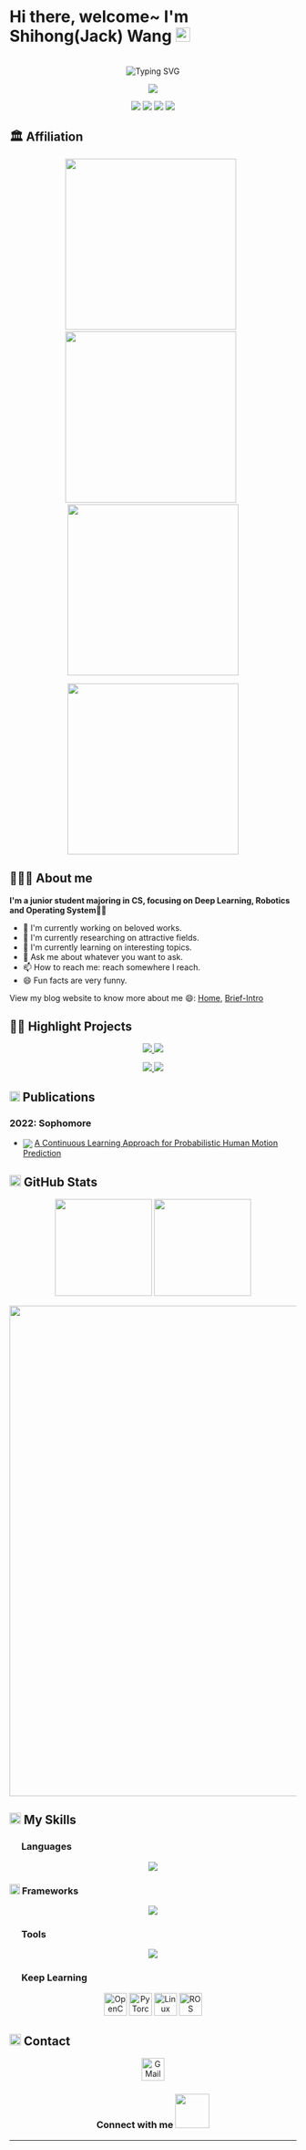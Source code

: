 # Hi there, welcome~  I'm Shihong(Jack) Wang <img src="https://user-images.githubusercontent.com/71177584/204090535-8da76dcf-df5e-44aa-a9e4-f658f051dcff.gif" width="25px" />
<p align="center">
  <br/>
  <img src="https://readme-typing-svg.demolab.com?font=Dancing+Script&weight=700&size=40&duration=3000&pause=1000&color=DA8082DC&background=61B24F00&center=true&vCenter=true&width=435&lines=Shihong+Wang+%2F+Jack+Wang" alt="Typing SVG" />
</p>


<p align="center">
  <img src="https://komarev.com/ghpvc/?username=jackwang0108&color=red&style=for-the-badge" />
</p>


<p align="center">
  <img src="https://img.shields.io/badge/Paper%20Reading%20Machine-blue?style=for-the-badge" />
  <img src="https://img.shields.io/badge/Research%20Workaholic-yellow?style=for-the-badge" />
  <img src="https://img.shields.io/badge/Coding%20Fanatic-brightgreen?style=for-the-badge" />
  <img src="https://img.shields.io/badge/Coffee%20Addict-orange?style=for-the-badge" />
</p>


## 🏛️ Affiliation

<p align="center">
  <img width=300px src="https://user-images.githubusercontent.com/101782376/209062934-d36bc1b4-63e7-4b36-b194-791033ba6d01.png"/> &nbsp   
  <img width=300px src="https://user-images.githubusercontent.com/101782376/209063542-4662f07a-39b3-4e1e-8a30-26666bf4e344.png"/> &nbsp
  <img width=300px src="https://user-images.githubusercontent.com/101782376/209064266-28081596-bf57-431d-88f7-8073c92e1893.png"/>
</p>

<p align="center">
  <img width=300px src="https://user-images.githubusercontent.com/101782376/209064997-2c5026df-b65a-4273-9b95-1fe03eb5e2e7.png"/>
</p>



## 👨🏻‍💻 About me

**I'm a junior student majoring in CS, focusing on Deep Learning, Robotics and Operating System👨‍🎓**
- 🔭 I'm currently working on beloved works.
- 📃 I'm currently researching on attractive fields.
- 🌱 I'm currently learning on interesting topics.
- 💬 Ask me about whatever you want to ask.
- 📫 How to reach me: reach somewhere I reach.
- 😄 Fun facts are very funny.

View my blog website to know more about me 😄: <a href="http://jackwang.cafe" target="view_window">Home</a>, <a href="http://jackwang.cafe/about/">Brief-Intro</a>

## 👨‍💻 Highlight Projects

<p align="center">
  <a href="https://github.com/jackwang0108/MyReadPaper">
    <img src="https://github-readme-stats.vercel.app/api/pin/?username=jackwang0108&repo=MyReadPaper&theme=onedark" />
  </a>
  <a href="https://github.com/jackwang0108/JackOS">
    <img src="https://github-readme-stats.vercel.app/api/pin/?username=jackwang0108&repo=JackOS&theme=onedark" />
  </a>
<p>

<p align="center">
  <a href="https://github.com/jackwang0108/ResNet">
    <img src="https://github-readme-stats.vercel.app/api/pin/?username=jackwang0108&repo=ResNet&theme=onedark" />
  </a>
  <a href="https://github.com/jackwang0108/iCaLR">
    <img src="https://github-readme-stats.vercel.app/api/pin/?username=jackwang0108&repo=iCaLR&theme=onedark" />
  </a>
</p>




## <img width=18px src="https://img.icons8.com/54ae50/paper"> Publications

### 2022: Sophomore

- <img align="absmiddle" src="https://img.shields.io/badge/ICRA2022-Accepted-brightgreen&?style=for-the-badge"/> <a href="https://dl.acm.org/doi/abs/10.1109/ICRA46639.2022.9811906">A Continuous Learning Approach for Probabilistic Human Motion Prediction</a> 



 
## <img src="https://media.giphy.com/media/WUlplcMpOCEmTGBtBW/giphy.gif" height="20" /> GitHub Stats

<p align="center" width="860" />
  <img align="" src="https://github-readme-stats.vercel.app/api?username=jackwang0108&show_icons=true&theme=onedark&hide_border=true&include_all_commits=true&count_private=true&show_icons=true" height="170" />
  <img align="" src="https://github-readme-stats.vercel.app/api/top-langs/?username=jackwang0108&theme=onedark&layout=compact&hide_border=true&langs_count=8&" height="170" />
</p>


<p align="center"> 
  <img src="https://github-profile-trophy.vercel.app/?username=jackwang0108&theme=onedark&column=-1&no-frame=true" width="860"/>
</p>

## <img src="https://img.icons8.com/dusk/64/null/development-skill.png" height="20" /> My Skills

### <img src="https://img.icons8.com/dusk/64/null/program.png" height="17" /> Languages


<p align=center>
  <img src="https://skillicons.dev/icons?i=py,c,cpp,java,fortran,bash,cmake,latex,md,html,lua,js,css&theme=light&perline=20"/>
</p>


### <img width=18px src="https://img.icons8.com/2266EE/code"> Frameworks

<p align="center"> 
  <img src="https://skillicons.dev/icons?i=pytorch,ros,qt,nodejs,nginx,django,flask,bootstrap,jquery,vue&theme=light&perline=20" />
</p>



### <img src="https://img.icons8.com/dusk/64/null/maintenance.png" height="17" /> Tools

<p align="center"> 
  <img src="https://skillicons.dev/icons?i=vim,vscode,arduino,raspberrypi,docker,ps,au,regex,git,github,linux,matlab,mysql,mongodb,sqlite,nodejs,&theme=light&perline=8" />
</p>

### <img src="https://img.icons8.com/dusk/64/null/learn-more.png" height="17" /> Keep Learning

<p align="center">
  
  <img alt="OpenCV" title="OpenCV" src="https://user-images.githubusercontent.com/71177584/204132497-f1a9b519-74eb-4e99-b42e-205e5fa2a91e.svg" width="40"/>
  <img alt="PyTorch" title="PyTorch" src="https://user-images.githubusercontent.com/71177584/204132719-1504e069-76d8-4b82-87e8-60493f0c99c2.svg" width="40"/>
  <img alt="Linux" title="Linux" src="https://user-images.githubusercontent.com/71177584/204132831-b59ba588-022a-475d-a2da-4e72fb8349cc.svg" width="40"/>
  <img alt="ROS" title="ROS" src="https://user-images.githubusercontent.com/71177584/204132833-1fbf62e3-b879-452e-916b-8ac865902eb8.svg" width="40"/>
</p>



## <img src="https://img.icons8.com/dusk/64/null/share-2.png" height="20" /> Contact

<p align="center">
  <a href="mailto:jack3shihong@gmail.com" target="_blank"><img alt="GMail" title="GMail" src="https://img.icons8.com/dusk/64/null/gmail.png" width="40">   </a>
</p>

<!-- <a href="https://t.me/Miracle996" target="_blank"><img alt="Telegram" title="Telegram" src="https://img.icons8.com/dusk/64/null/telegram-app.png" width="40"></a> -->
<!-- <a href="https://twitter.com/Miracle111024" target="_blank"><img alt="Twitter" title="Twitter" src="https://img.icons8.com/dusk/64/null/twitter-circled.png" width="40"></a> -->

<h3 align="center">
  Connect with me <img width=60px src="https://user-images.githubusercontent.com/101782376/209067405-444e48b1-564a-4a5b-82dc-c6272344b6e5.gif"/>
</h3>


---

<!---
jackwang0108/jackwang0108 is a ✨ special ✨ repository because its `README.md` (this file) appears on your GitHub profile.
You can click the Preview link to take a look at your changes.
--->
